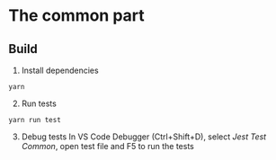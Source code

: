 # The common part

## Build

1. Install dependencies
```
yarn
```

2. Run tests
```
yarn run test
```

3. Debug tests
In VS Code Debugger (Ctrl+Shift+D), select *Jest Test Common*, open test file and F5 to run the tests